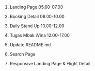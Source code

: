 1. Landing Page 05.00-07.00
2. Booking Detail 08.00-10.00
3. Daily Stand Up 10.00-12.00
4. Tugas Mbak Wina 12.00-17.00
5. Update README.md
6. Search Page

7. Responsive Landing Page & Flight Detail
